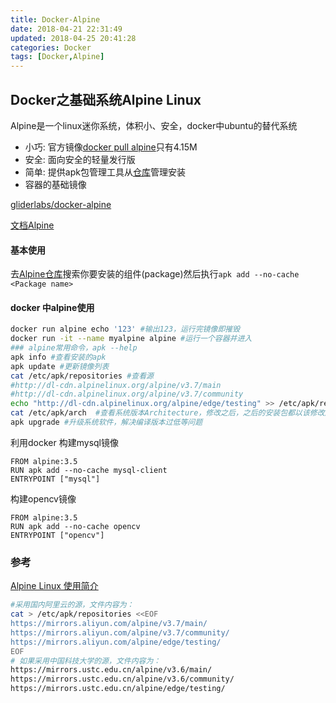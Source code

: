 ```yaml
---
title: Docker-Alpine
date: 2018-04-21 22:31:49
updated: 2018-04-25 20:41:28
categories: Docker
tags: [Docker,Alpine]
---
```


## Docker之基础系统Alpine Linux

Alpine是一个linux迷你系统，体积小、安全，docker中ubuntu的替代系统

* 小巧: 官方镜像[docker pull alpine](https://store.docker.com/images/alpine)只有4.15M
* 安全: 面向安全的轻量发行版
* 简单: 提供apk包管理工具从[仓库](https://pkgs.alpinelinux.org/packages)管理安装
* 容器的基础镜像

[gliderlabs/docker-alpine](https://github.com/gliderlabs/docker-alpine)

[文档Alpine](https://yeasy.gitbooks.io/docker_practice/content/cases/os/alpine.html)

#### 基本使用

去[Alpine仓库](https://pkgs.alpinelinux.org/packages)搜索你要安装的组件(package)然后执行`apk add --no-cache <Package name>`

#### docker 中alpine使用

```sh
docker run alpine echo '123' #输出123，运行完镜像即摧毁
docker run -it --name myalpine alpine #运行一个容器并进入
### alpine常用命令，apk --help
apk info #查看安装的apk
apk update #更新镜像列表
cat /etc/apk/repositories #查看源
#http://dl-cdn.alpinelinux.org/alpine/v3.7/main
#http://dl-cdn.alpinelinux.org/alpine/v3.7/community
echo "http://dl-cdn.alpinelinux.org/alpine/edge/testing" >> /etc/apk/repositories #添加测试源,记得apk update
cat /etc/apk/arch  #查看系统版本Architecture，修改之后，之后的安装包都以该修改后的为准
apk upgrade #升级系统软件，解决编译版本过低等问题
```

利用docker 构建mysql镜像

```
FROM alpine:3.5
RUN apk add --no-cache mysql-client
ENTRYPOINT ["mysql"]
```

构建opencv镜像

```
FROM alpine:3.5
RUN apk add --no-cache opencv
ENTRYPOINT ["opencv"]
```

### 参考

[Alpine Linux 使用简介](https://blog.csdn.net/csdn_duomaomao/article/details/76152416)

```sh
#采用国内阿里云的源，文件内容为：
cat > /etc/apk/repositories <<EOF
https://mirrors.aliyun.com/alpine/v3.7/main/
https://mirrors.aliyun.com/alpine/v3.7/community/
https://mirrors.aliyun.com/alpine/edge/testing/
EOF
# 如果采用中国科技大学的源，文件内容为：
https://mirrors.ustc.edu.cn/alpine/v3.6/main/
https://mirrors.ustc.edu.cn/alpine/v3.6/community/
https://mirrors.ustc.edu.cn/alpine/edge/testing/
```





